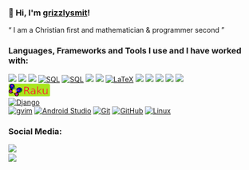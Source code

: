 ### 🤠 Hi, I'm [grizzlysmit](https://www.smit.id.au/)!
&ldquo; I am a Christian first and mathematician & programmer second &rdquo;

### Languages, Frameworks and Tools I use and I have worked with:
[![](https://img.shields.io/badge/-Python-555555?style=round&logo=Python)](https://www.python.org/)
[![](https://img.shields.io/badge/-C-555555?style=round&logo=c)](https://www.cprogramming.com/)
[![](https://img.shields.io/badge/-C++-555555?style=round&logo=C%2B%2B)](https://isocpp.org/)
[![SQL](https://img.shields.io/badge/-SQL-555555?style=round&logo=mariadb)](https://mariadb.org/)
[![SQL](https://img.shields.io/badge/-SQL-555555?style=round&logo=postgresql)](https://www.postgresql.org/)
[![](https://img.shields.io/badge/-Perl-darkblue?style=round&logo=Perl)](https://www.perl.org/)
[![](https://img.shields.io/badge/-Fortran-cyan?style=round&logo=css3)](https://www.fortran.com/)
[![LaTeX](https://img.shields.io/badge/-LaTeX-555555?style=round&logo=latex)](https://www.latex-project.org/)
[![](https://img.shields.io/badge/-Pascal-purple?style=round&logo=https%3A%2F%2Fwww.freepascal.org%2Ffavicon.ico)](https://www.freepascal.org/)
[![](https://img.shields.io/badge/-Delphi-purple?style=round&logo=delphi)](https://en.wikipedia.org/wiki/Delphi_(software))
[![](https://img.shields.io/badge/-Lazarus-purple?style=round&logo=lazarus)](https://www.lazarus-ide.org/)
[![](https://img.shields.io/badge/-Mercury-blue?style=round&logo=mercury)](https://mercurylang.org/)
[![](https://img.shields.io/badge/-Prolog-yellow?style=round&logo=gprolog)](http://www.gprolog.org/)
<br>
[![](images/raku-small.png)](https://www.raku.org/)
<br>
[![Django](https://img.shields.io/badge/-Django-333333?style=round&logo=django&logoColor=F05032)](https://www.djangoproject.com/)
<br>
[![gvim](https://img.shields.io/badge/-GVim-111111?style=round&logo=vim)](https://www.vim.org/)
[![Android Studio](https://img.shields.io/badge/-Android-111111?style=round&logo=android)](https://www.android.com/)
[![Git](https://img.shields.io/badge/-Git-111111?style=round&logo=git&logoColor=F05032)](https://git-scm.com/)
[![GitHub](https://img.shields.io/badge/-GitHub-111111?style=round&logo=github&logoColor=181717)](https://github.com/)
[![Linux](https://img.shields.io/badge/-Linux-111111?style=round&logo=linux&logoColor=FCC624)](https://www.linux.org/)

<!-- [![](https://img.shields.io/badge/-Raku-lime?style=round&logo=perl6)](https://www.raku.org/) -->

### Social Media:
[![](https://img.shields.io/badge/Facebook-Francis%20Grizzly%20Smit-blue)](https://www.facebook.com/grizzlysmit/)<br>
[![](https://img.shields.io/badge/Instagram-%40grizzlysmit-purple)](https://www.instagram.com/grizzlysmit/)

